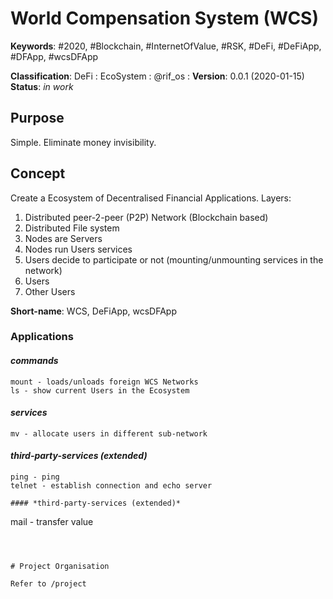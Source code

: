 # World Compensation System (WCS)
__Keywords__: #2020, #Blockchain, #InternetOfValue, #RSK, #DeFi, #DeFiApp, #DFApp, #wcsDFApp

__Classification__: DeFi : EcoSystem : @rif_os : 
__Version__: 0.0.1 (2020-01-15)
__Status__: *in work*

## Purpose 

Simple. Eliminate money invisibility.

## Concept

Create a Ecosystem of Decentralised Financial Applications.
Layers: 
1. Distributed peer-2-peer (P2P) Network (Blockchain based)
1. Distributed File system
1. Nodes are Servers
1. Nodes run Users services
1. Users decide to participate or not (mounting/unmounting services in the network)
1. Users
1. Other Users

__Short-name__: WCS, DeFiApp, wcsDFApp

### Applications
#### *commands*

```
mount - loads/unloads foreign WCS Networks
ls - show current Users in the Ecosystem
```

#### *services*
```
mv - allocate users in different sub-network
```

#### *third-party-services (extended)*
```
ping - ping 
telnet - establish connection and echo server

#### *third-party-services (extended)*
```
mail - transfer value
```



# Project Organisation

Refer to /project
